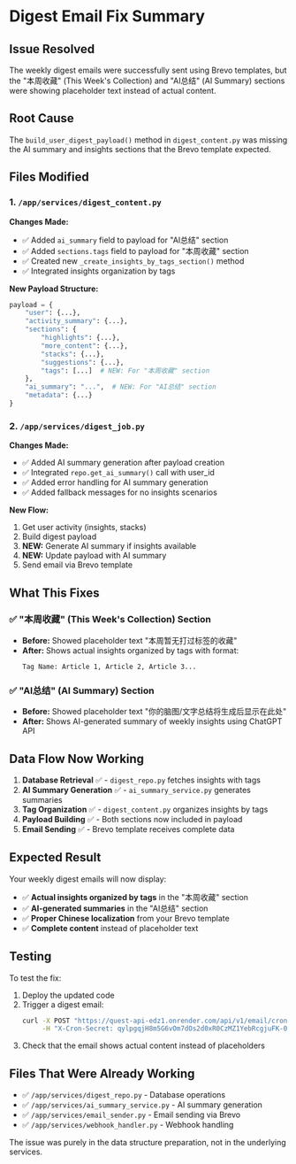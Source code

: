 # Digest Email Fix Summary

## Issue Resolved
The weekly digest emails were successfully sent using Brevo templates, but the "本周收藏" (This Week's Collection) and "AI总结" (AI Summary) sections were showing placeholder text instead of actual content.

## Root Cause
The `build_user_digest_payload()` method in `digest_content.py` was missing the AI summary and insights sections that the Brevo template expected.

## Files Modified

### 1. `/app/services/digest_content.py`

**Changes Made:**
- ✅ Added `ai_summary` field to payload for "AI总结" section
- ✅ Added `sections.tags` field to payload for "本周收藏" section  
- ✅ Created new `_create_insights_by_tags_section()` method
- ✅ Integrated insights organization by tags

**New Payload Structure:**
```python
payload = {
    "user": {...},
    "activity_summary": {...},
    "sections": {
        "highlights": {...},
        "more_content": {...},
        "stacks": {...},
        "suggestions": {...},
        "tags": [...]  # NEW: For "本周收藏" section
    },
    "ai_summary": "...",  # NEW: For "AI总结" section
    "metadata": {...}
}
```

### 2. `/app/services/digest_job.py`

**Changes Made:**
- ✅ Added AI summary generation after payload creation
- ✅ Integrated `repo.get_ai_summary()` call with user_id
- ✅ Added error handling for AI summary generation
- ✅ Added fallback messages for no insights scenarios

**New Flow:**
1. Get user activity (insights, stacks)
2. Build digest payload
3. **NEW:** Generate AI summary if insights available
4. **NEW:** Update payload with AI summary
5. Send email via Brevo template

## What This Fixes

### ✅ "本周收藏" (This Week's Collection) Section
- **Before:** Showed placeholder text "本周暂无打过标签的收藏"
- **After:** Shows actual insights organized by tags with format:
  ```
  Tag Name: Article 1, Article 2, Article 3...
  ```

### ✅ "AI总结" (AI Summary) Section  
- **Before:** Showed placeholder text "你的脑图/文字总结将生成后显示在此处"
- **After:** Shows AI-generated summary of weekly insights using ChatGPT API

## Data Flow Now Working

1. **Database Retrieval** ✅ - `digest_repo.py` fetches insights with tags
2. **AI Summary Generation** ✅ - `ai_summary_service.py` generates summaries
3. **Tag Organization** ✅ - `digest_content.py` organizes insights by tags
4. **Payload Building** ✅ - Both sections now included in payload
5. **Email Sending** ✅ - Brevo template receives complete data

## Expected Result

Your weekly digest emails will now display:
- ✅ **Actual insights organized by tags** in the "本周收藏" section
- ✅ **AI-generated summaries** in the "AI总结" section  
- ✅ **Proper Chinese localization** from your Brevo template
- ✅ **Complete content** instead of placeholder text

## Testing

To test the fix:
1. Deploy the updated code
2. Trigger a digest email: 
   ```bash
   curl -X POST "https://quest-api-edz1.onrender.com/api/v1/email/cron/digest?force=true" \
        -H "X-Cron-Secret: qylpgqjH8m5G6vOm7dOs2d0xR0CzMZ1YebRcgjuFK-0"
   ```
3. Check that the email shows actual content instead of placeholders

## Files That Were Already Working
- ✅ `/app/services/digest_repo.py` - Database operations
- ✅ `/app/services/ai_summary_service.py` - AI summary generation  
- ✅ `/app/services/email_sender.py` - Email sending via Brevo
- ✅ `/app/services/webhook_handler.py` - Webhook handling

The issue was purely in the data structure preparation, not in the underlying services.
